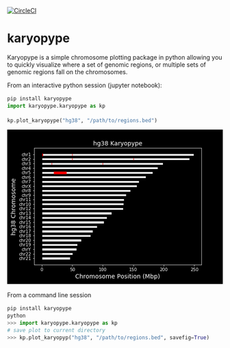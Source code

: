 [![CircleCI](https://circleci.com/gh/jakevc/karyopype.svg?style=svg)](https://circleci.com/gh/jakevc/karyopype)

# karyopype

Karyopype is a simple chromosome plotting package in python allowing you to quickly visualize where a set of genomic regions, or multiple sets of genomic regions fall on the chromosomes.


From an interactive python session (jupyter notebook):
```python
pip install karyopype
import karyopype.karyopype as kp

kp.plot_karyopype("hg38", "/path/to/regions.bed")
```

![](data/hg38_karyopype.png)

From a command line session
```python
pip install karyopype
python
>>> import karyopype.karyopype as kp
# save plot to current directory
>>> kp.plot_karyopyp("hg38", "/path/to/regions.bed", savefig=True)
```